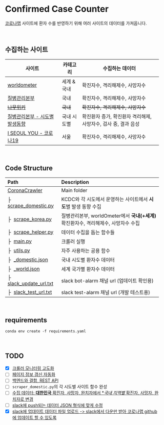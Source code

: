# Confirmed Case Counter
[코로나맵](http://livecorona.co.kr/) 사이트에 환자 수를 반영하기 위해 여러 사이트의 데이터를 가져옵니다.

<br>

## 수집하는 사이트

| 사이트 | 카테고리 | 수집하는 데이터 |
|---|---|---|
| [worldometer](https://www.worldometers.info/coronavirus/) | 세계 & 국내 | 확진자수, 격리해제수, 사망자수 |
| [질병관리본부](http://ncov.mohw.go.kr/index_main.jsp) | 국내 | 확진자수, 격리해제수, 사망자수 |
| [~~나무위키~~](https://namu.wiki/w/%EC%8B%A0%EC%A2%85%20%EC%BD%94%EB%A1%9C%EB%82%98%EB%B0%94%EC%9D%B4%EB%9F%AC%EC%8A%A4%EA%B0%90%EC%97%BC%EC%A6%9D) | ~~국내~~ | ~~확진자수, 격리해제수, 사망자수~~ |
| [질병관리본부 - 시도별 발생동향](http://ncov.mohw.go.kr/bdBoardList_Real.do?brdId=1&brdGubun=13&ncvContSeq=&contSeq=&board_id=&gubun=) | 국내 시도별 | 확진환자 증가, 확진환자 격리해제, 사망자수, 검사 중, 결과 음성 |
| [I SEOUL YOU - 코로나19](http://www.seoul.go.kr/coronaV/coronaStatus.do) | 서울 | 확진자수, 격리해제수, 사망자수 |

<br>

## Code Structure

| Path | Description
| :--- | :----------
| [CoronaCrawler](https://github.com/LiveCoronaDetector/CoronaCrawler) | Main folder
|&boxvr;&nbsp; [scrape_domestic.py](https://github.com/LiveCoronaDetector/CoronaCrawler/blob/master/scrape_domestic.py) | KCDC와 각 시도에서 운영하는 사이트에서 **시도**별 발생 동향 수집
|&boxvr;&nbsp; [scrape_korea.py](https://github.com/LiveCoronaDetector/CoronaCrawler/blob/master/scrape_korea.py) | 질병관리본부, worldOmeter에서 **국내(+세계)** 확진환자수, 격리해제수, 사망자수 수집
|&boxvr;&nbsp; [scrape_helper.py](https://github.com/LiveCoronaDetector/CoronaCrawler/blob/master/scrape_helper.py) | 데이터 수집을 돕는 함수들
|&boxvr;&nbsp; [main.py](https://github.com/LiveCoronaDetector/CoronaCrawler/blob/master/update_data.py) | 크롤러 실행
|&boxvr;&nbsp; [utils.py](https://github.com/LiveCoronaDetector/CoronaCrawler/blob/master/utils.py) | 자주 사용하는 공용 함수
|&boxvr;&nbsp; [_domestic.json](https://github.com/LiveCoronaDetector/CoronaCrawler/blob/master/_domestic.json) | 국내 시도별 환자수 데이터
|&boxvr;&nbsp; [_world.json](https://github.com/LiveCoronaDetector/CoronaCrawler/blob/master/_domestic.json) | 세계 국가별 환자수 데이터
|&boxvr;&nbsp; [slack_update_url.txt]() | slack bot-alarm 채널 url (업데이트 확인용)
|&boxvr;&nbsp; [slack_test_url.txt]() | slack test-alarm 채널 url (개발 테스트용)

<br>

## requirements
```shell script
conda env create -f requirements.yaml
```
<br>

## TODO
* [x] [크롤러 모니터링 고도화](https://github.com/LiveCoronaDetector/CoronaCrawler/issues/9)
* [ ] [페이지 정보 갱신 자동화](https://github.com/LiveCoronaDetector/CoronaCrawler/issues/8)
* [ ] [백엔드와 결합, REST API](https://github.com/orgs/LiveCoronaDetector/projects/1)
* [ ] `scraper_domestic.py`의 각 시도별 사이트 함수 완성
* [ ] [수집 데이터: **대한민국** 확진자, 사망자, 완치자에서 **국내 지역별* 확진자, 사망자, 완치자로 변경](https://github.com/orgs/LiveCoronaDetector/projects/1)
* [ ] [slack에 push되는 데이터 JSON 형식에 맞게 수정](https://github.com/orgs/LiveCoronaDetector/projects/1)
* [x] [slack에 업데이트 데이터 파일 업로드 -> slack에서 다운만 받아 코로나맵 github
에 업데이트 할 수 있도록](https://github.com/orgs/LiveCoronaDetector/projects/1)

